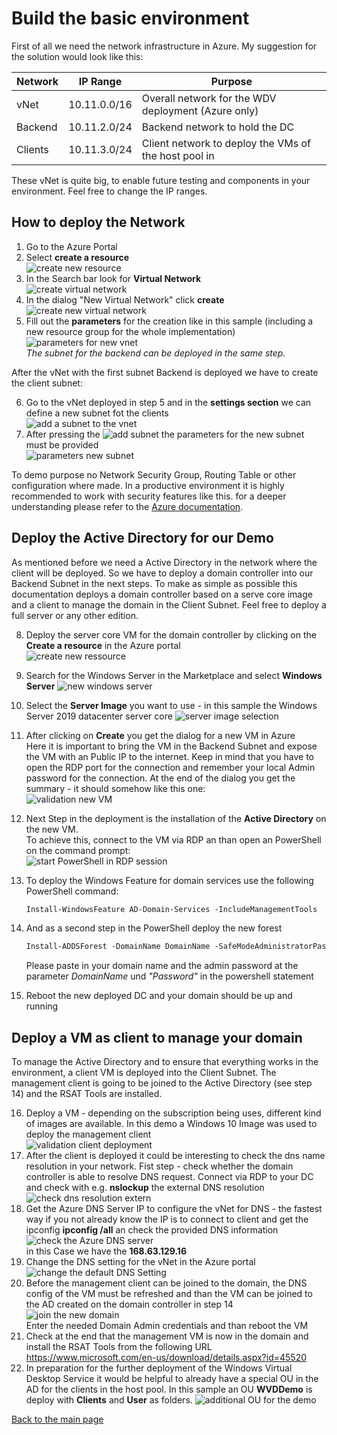# Build the basic environment

First of all we need the network infrastructure in Azure. My suggestion for the solution would look like this:

Network|IP Range|Purpose
---|---|---
vNet|10.11.0.0/16|Overall network for the WDV deployment (Azure only)
Backend|10.11.2.0/24|Backend network to hold the DC
Clients|10.11.3.0/24|Client network to deploy the VMs of the host pool in

These vNet is quite big, to enable future testing and components in your environment. Feel free to change the IP ranges.

## How to deploy the Network

1. Go to the Azure Portal
2. Select __create a resource__  
   ![create new resource](../9_images/create-new.png)
3. In the Search bar look for __Virtual Network__  
   ![create virtual network](../9_images/create-vnet.png)
4. In the dialog "New Virtual Network" click __create__  
   ![create new virtual network](../9_images/new-vnet.png)
5. Fill out the __parameters__ for the creation like in this sample (including a new resource group for the whole implementation)  
   ![parameters for new vnet](../9_images/param-new-vnet.png)  
   _The subnet for the backend can be deployed in the same step._

After the vNet with the first subnet Backend is deployed we have to create the client subnet:

6. Go to the vNet deployed in step 5 and in the __settings section__ we can define a new subnet fot the clients  
   ![add a subnet to the vnet](../9_images/create-subnet.png)
7. After pressing the ![add subnet](../9_images/add-subnet.png) the parameters for the new subnet must be provided  
   ![parameters new subnet](../9_images/param-new-subnet.png)

To demo purpose no Network Security Group, Routing Table or other configuration where made. In a productive environment it is highly recommended to work with security features like this. for a deeper understanding please refer to the [Azure documentation](https://docs.microsoft.com/en-us/azure/virtual-network/security-overview).

## Deploy the Active Directory for our Demo

As mentioned before we need a Active Directory in the network where the client will be deployed. So we have to deploy a domain controller into our Backend Subnet in the next steps. To make as simple as possible this documentation deploys a domain controller based on a serve core image and a client to manage the domain in the Client Subnet. Feel free to deploy a full server or any other edition. 

8. Deploy the server core VM for the domain controller by clicking on the __Create a resource__ in the Azure portal   
   ![create new ressource](../9_images/create-new.png)
9. Search for the Windows Server in the Marketplace and select __Windows Server__
    ![new windows server](../9_images/new-windows-server.png)
10. Select the __Server Image__ you want to use - in this sample the Windows Server 2019 datacenter server core 
    ![server image selection](../9_images/new-server-image-selection.png)
11. After clicking on __Create__ you get the dialog for a new VM in Azure  
    Here it is important to bring the VM in the Backend Subnet and expose the VM with an Public IP to the internet. Keep in mind that you have to open the RDP port for the connection and remember your local Admin password for the connection.
    At the end of the dialog you get the summary - it should somehow like this one:  
    ![validation new VM](../9_images/new-vm-validation.png)  
12. Next Step in the deployment is the installation of the __Active Directory__ on the new VM.  
    To achieve this, connect to the VM via RDP an than open an PowerShell on the command prompt:  
    ![start PowerShell in RDP session](../9_images/rdp-start-powershell.png)
13. To deploy the Windows Feature for domain services use the following PowerShell command:  

    ```ps
    Install-WindowsFeature AD-Domain-Services -IncludeManagementTools
    ```

14. And as a second step in the PowerShell deploy the new forest  

    ```ps
    Install-ADDSForest -DomainName DomainName -SafeModeAdministratorPassword (Convertto-SecureString -AsPlainText "Passwort" -Force)
    ```

    Please paste in your domain name and the admin password at the parameter _DomainName_ und _"Password"_ in the powershell statement

15. Reboot the new deployed DC and your domain should be up and running

## Deploy a VM as client to manage your domain 

To manage the Active Directory and to ensure that everything works in the environment, a client VM is deployed into the Client Subnet. The management client is going to be joined to the Active Directory (see step 14) and the RSAT Tools are installed.

16. Deploy a VM - depending on the subscription being uses, different kind of images are available. In this demo a Windows 10 Image was used to deploy the management client  
    ![validation client deployment](../9_images/new-vm-client-validation.png)
17.  After the client is deployed it could be interesting to check the dns name resolution in your network. Fist step - check whether the domain controller is able to resolve DNS request. Connect via RDP to your DC and check with e.g. __nslockup__ the external DNS resolution  
    ![check dns resolution extern](../9_images/check-dns-extern.png)  
18. Get the Azure DNS Server IP to configure the vNet for DNS - the fastest way if you not already know the IP is to connect to client and get the ipconfig __ipconfig /all__ an check the provided DNS information
    ![check the Azure DNS server](../9_images/check-dns-extern.png)  
    in this Case we have the __168.63.129.16__
19. Change the DNS setting for the vNet in the Azure portal  
    ![change the default DNS Setting](../9_images/change-dns-setting.png)  
20. Before the management client can be joined to the domain, the DNS config of the VM must be refreshed and than the VM can be joined to the AD created on the domain controller in step 14  
    ![join the new domain](../9_images/add-vm-domain.png)  
    Enter the needed Domain Admin credentials and than reboot the VM  
21. Check at the end that the management VM is now in the domain and install the RSAT Tools from the following URL  
    https://www.microsoft.com/en-us/download/details.aspx?id=45520  
22. In preparation for the further deployment of the Windows Virtual Desktop Service it would be helpful to already have a special OU in the AD for the clients in the host pool. In this sample an OU __WVDDemo__ is deploy with __Clients__ and __User__ as folders. 
    ![additional OU for the demo](../9_images/new-ad-ou.png)

[Back to the main page](https://github.com/CSA-OCP-GER/windows-virtual-desktop/)
